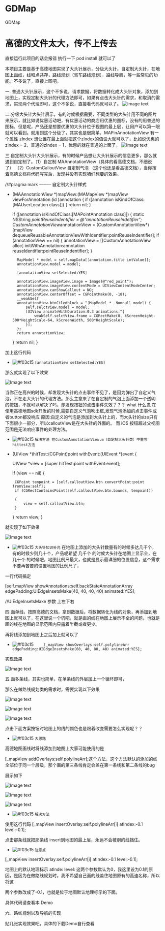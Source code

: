 # GDMap
GDMap

# 高德的文件太大，传不上传去
直接运行此项目的话会报错 执行一下 pod install 就可以了

本项目主要是基于高德地图实现了大头针展示，分级大头针，自定制大头针，在地图上画线，线和点共存，路线规划（驾车路线规划），路线导航，等一些常见的功能。不多说了，直接上图吧。


一. 普通大头针展示，这个不多说，请求数据，将数据转化成大头针对象，添加到地图上，实现定制大头针的代理方法即可，如果有点击大头针的需求，和取消的需求，实现两个代理即可，这个不多说，直接看代码就可以了。
![Image text](https://github.com/litingios/GDMap/blob/master/tupian/Simulator%20Screen%20Shot%20-%20iPhone%207%20-%202019-11-21%20at%2010.54.01.png)


二.分级大头针大头针展示，有的时候根据需要，不同类型的大头针用不同的图片来展示，就比如说优惠活动吧，有优惠活动的商店用优惠的图标，没有的用普通的图标，但是呢，产品还是想要优惠的大头针位于视图的最上层，让用户可以第一眼就可以看到。就用到这个分级了，其实也是很简单，MAPinAnnotationView 有一个属性 zIndex 想让谁在最上面就把这个zIndex的值设大就可以了，比如说优惠的zIndex = 2，普通的zIndex = 1，优惠的就在普通的上面了。
![Image text](https://github.com/litingios/GDMap/blob/master/tupian/Simulator%20Screen%20Shot%20-%20iPhone%207%20-%202019-11-21%20at%2010.58.29.png)


三.自定制大头针大头针展示，有的时候产品想让大头针展示的信息更多，那么就遇到自定制了。（1）自定制 MAAnnotationView（具体的看高德文档，不细说了） （2）CustomCalloutView 自定制气泡 （这个也还是看高德文档），当你按着高德文档将代码写完后，发现并没有实现咱们想要的效果。


//#pragma mark ------ 自定制大头针样式
- (MAAnnotationView *)mapView:(MAMapView *)mapView viewForAnnotation:(id <MAAnnotation>)annotation
{
    if ([annotation isKindOfClass:[MAUserLocation class]]) {
        return nil;
    }
    
    if ([annotation isKindOfClass:[MAPointAnnotation class]])
    {
        static NSString *pointReuseIndentifier = @"annotationReuseIndetifier";
        CustomAnnotationView*annotationView = (CustomAnnotationView*)[mapView dequeueReusableAnnotationViewWithIdentifier:pointReuseIndentifier];
        if (annotationView == nil)
        {
            annotationView = [[CustomAnnotationView alloc] initWithAnnotation:annotation reuseIdentifier:pointReuseIndentifier];
        }
        
        MapModel * model = self.mapData[[annotation.title intValue]];
        annotationView.model = model;
        
        [annotationView setSelected:YES]
        
        annotationView.imageView.image = Image(@"red_point");
        annotationView.imageView.contentMode = UIViewContentModeCenter;
        annotationView.canShowCallout = NO;
        annotationView.centerOffset = CGPointMake(0, -18);
        __weakSelf
        annotationView.btnCiledblock = ^(MapModel * _Nonnull model) {
            self.selctView.model = model;
            [UIView animateWithDuration:0.3 animations:^{
                weakSelf.selctView.frame = CGRectMake(0, kScreenHeight-500*HeightScale-64, kScreenWidth, 500*HeightScale);
            }];
        };
        return annotationView;
    }
    return nil;
}

加上这行代码

- ![#f03c15](https://placehold.it/15/f03c15/000000?text=+) `[annotationView setSelected:YES]`

那么就实现了以下效果

![Image text](https://github.com/litingios/GDMap/blob/master/tupian/Simulator%20Screen%20Shot%20-%20iPhone%207%20-%202019-11-21%20at%2010.58.38.png)

当你正在高兴的时候，却发现大头针的点击事件不见了，是因为弹出了自定义气泡，不在走大头针的代理方法。那么主意来了在自定制的气泡上面添加一个透明
的按钮，不就可以解决了吗，却发现按钮的点击事件失效？？？ what 什么鬼   在使用高德地图sdk开发的时候,需要自定义气泡吹出框,发现气泡添加的点击事件或者button都没响应  原因:自定义的气泡是添加到大头针上的，而大头针的size只有下面很小一部分，所以calloutView是在大头针的外面的。
 而 iOS 按钮超过父视图范围是无法响应事件的处理方法。
 
 - ![#f03c15](https://placehold.it/15/f03c15/000000?text=+) `解决方法 在CustomAnnotationView.m（自定制大头针类）中重写hittest方法`
 
 - (UIView *)hitTest:(CGPoint)point withEvent:(UIEvent *)event {

    UIView *view = [super hitTest:point withEvent:event];

    if (view == nil) {

        CGPoint tempoint = [self.calloutView.btn convertPoint:point fromView:self];
        if (CGRectContainsPoint(self.calloutView.btn.bounds, tempoint))

        {
            view = self.calloutView.btn;
        }
    }
    return view;
}
 
就实现了如下效果

![Image text](https://github.com/litingios/GDMap/blob/master/tupian/Simulator%20Screen%20Shot%20-%20iPhone%207%20-%202019-11-21%20at%2010.58.41.png)

- ![#f03c15](https://placehold.it/15/f03c15/000000?text=+) `大头针知识补充`
在地图上添加的大头针数量有的时候多达几千个，有的时候少则几十个，产品呢希望 几千个 的时候大头针在地图上显示全，在 几十个 的时候吧，地图比例尺最大，也就是显示最详细的位置信息，这个需求不要再苦苦的设置地图的比例尺了，

一行代码搞定

[self.mapView showAnnotations:self.backStateAnnotationArray edgePadding:UIEdgeInsetsMake(40, 40, 40, 40) animated:YES]; 

//UIEdgeInsetsMake 参数 上左下右


四.画单线，按照高德的文档，拿到数据后，将数据转化为线的对象，再添加到地图上就可以了，在这里说一个坑吧，就是画的线在地图上展示不全的问题，也就是画的线在地图的显示范围内只露着半截或者更少。

再将线添加到地图上之后加上就可以了

- ![#f03c15](https://placehold.it/15/f03c15/000000?text=+) `    [_mapView showOverlays:self.polylineArr edgePadding:UIEdgeInsetsMake(60, 40, 80, 40) animated:YES];`


实现效果

![Image text](https://github.com/litingios/GDMap/blob/master/tupian/Simulator%20Screen%20Shot%20-%20iPhone%207%20-%202019-11-21%20at%2010.58.52.png)


五.画多条线，其实也简单，在单条线的外层加上一个循环即可，

那么在做路线规划类的需求时，需要实现以下效果

![Image text](https://github.com/litingios/GDMap/blob/master/tupian/Simulator%20Screen%20Shot%20-%20iPhone%207%20-%202019-11-21%20at%2010.59.04.png)

![Image text](https://github.com/litingios/GDMap/blob/master/tupian/Simulator%20Screen%20Shot%20-%20iPhone%207%20-%202019-11-21%20at%2013.11.47.png)


![Image text](https://github.com/litingios/GDMap/blob/master/tupian/Simulator%20Screen%20Shot%20-%20iPhone%207%20-%202019-11-21%20at%2013.11.42.png)

点击下面方案按钮时地图上的线的颜色也是跟着改变需要怎么实现呢？？

- ![#f03c15](https://placehold.it/15/f03c15/000000?text=+) `大思路`
    
高德地图画线时将线添加到地图上大家可能使用的是

[_mapView addOverlays:self.polylineArr];这个方法，这个方法默认的添加的线全部位于同一个层级，那个画的第三条线肯定会盖在第一条线和第二条线的bug

展示如下

![Image text](https://github.com/litingios/GDMap/blob/master/tupian/WechatIMG67.jpeg)

![Image text](https://github.com/litingios/GDMap/blob/master/tupian/WechatIMG68.jpeg)

![Image text](https://github.com/litingios/GDMap/blob/master/tupian/WechatIMG69.jpeg)


- ![#f03c15](https://placehold.it/15/f03c15/000000?text=+) `解决方法`


使用这行代码  [_mapView insertOverlay:self.polylineArr[i] atIndex:-0.1 level:-0.1];  

点击那条线就把那条线 insert到地图的最上层，永远不会被别的线挡住。

- ![#f03c15](https://placehold.it/15/f03c15/000000?text=+) `注意点`

[_mapView insertOverlay:self.polylineArr[i] atIndex:-0.1 level:-0.1];

地图上的默认地理标示 atInde: level: 这两个参数默认为0，我这里设为0.1的原因，是因为在做路线规划时，我不希望自己画的线盖住地图原有的高速名称，所以将这

两个参数改成了-0.1，也就是位于地图默认地理标示的下面。

具体代码请查看本 Demo

六。路线规划以及导航的实现

贴几张实现效果吧，具体的下载Demo自行查看





















 
 
 
 
 
 
